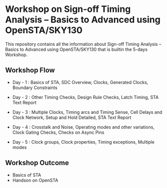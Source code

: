 # Workshop on Sign-off Timing Analysis – Basics to Advanced using OpenSTA/SKY130

This repository contains all the information about Sign-off Timing Analysis – Basics to Advanced using OpenSTA/SKY130 that is builtin the 5-days Workshop.

## Workshop Flow
- Day - 1 : Basics of STA, SDC Overview, Clocks, Generated Clocks, Boundary Constraints 
           
- Day - 2 : Other Timing Checks, Design Rule Checks, Latch Timing, STA Text Report
           
- Day - 3 : Multiple Clocks, Timing arcs and Timing Sense, Cell Delays and Clock Network, Setup and Hold Detailed, STA Text Report
      
- Day - 4 : Crosstalk and Noise, Operating modes and other variations,  Clock Gating Checks, Checks on Async Pins

- Day - 5 : Clock groups, Clock properties, Timing exceptions, Multiple modes

## Workshop Outcome
- Basics of STA 
- Handson on OpenSTA
